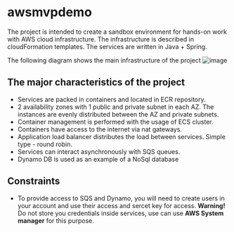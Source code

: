 # awsmvpdemo

The project is intended to create a sandbox environment for hands-on work with AWS cloud infrastructure.
The infrastructure is described in cloudFormation templates.
The services are written in Java + Spring.

The following diagram shows the main infrastructure of the project
![image](https://github.com/SergeyVorobevepam/awsmvpdemo/assets/134205710/da1f59d3-07e4-49fb-9c4b-185071ffc593)


## The major characteristics of the project
- Services are packed in containers and located in ECR repository.
- 2 availability zones with 1 public and private subnet in each AZ. The instances are evenly distributed between the AZ and private subnets.
- Container management is performed with the usage of ECS cluster.
- Containers have access to the internet via nat gateways.
- Application load balancer distributes the load between services. Simple type - round robin.
- Services can interact asynchronously with SQS queues.
- Dynamo DB is used as an example of a NoSql database

## Constraints
- To provide access to SQS and Dynamo, you will need to create users in your account and use their access and sercet key for access. **Warning!** Do not store you credentials inside services, use can use **AWS System manager** for this purpose.
